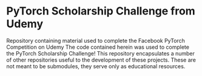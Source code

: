 # PyTorch Scholarship Challenge from Udemy

Repository containing material used to complete the Facebook PyTorch Competition on Udemy
The code contained herein was used to complete the PyTorch Scholarship Challenge!
This repository encapsulates a number of other repositories useful to the development of these projects. These are not meant to be submodules, they serve only as educational resources. 
